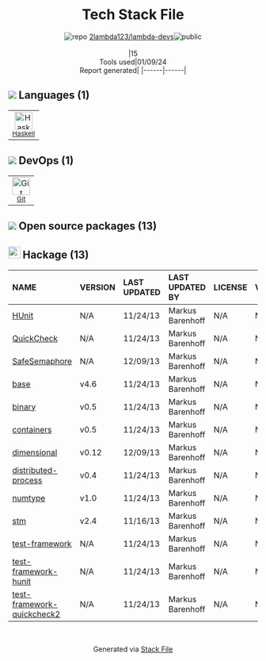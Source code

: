 <!--
&lt;--- Readme.md Snippet without images Start ---&gt;
## Tech Stack
2lambda123/lambda-devs is built on the following main stack:

- [Haskell](http://www.haskell.org/) – Languages

Full tech stack [here](/techstack.md)

&lt;--- Readme.md Snippet without images End ---&gt;

&lt;--- Readme.md Snippet with images Start ---&gt;
## Tech Stack
2lambda123/lambda-devs is built on the following main stack:

- <img width='25' height='25' src='https://img.stackshare.io/service/1069/oCgm29k9.png' alt='Haskell'/> [Haskell](http://www.haskell.org/) – Languages

Full tech stack [here](/techstack.md)

&lt;--- Readme.md Snippet with images End ---&gt;
-->
<div align="center">

# Tech Stack File
![](https://img.stackshare.io/repo.svg "repo") [2lambda123/lambda-devs](https://github.com/2lambda123/lambda-devs)![](https://img.stackshare.io/public_badge.svg "public")
<br/><br/>
|15<br/>Tools used|01/09/24 <br/>Report generated|
|------|------|
</div>

## <img src='https://img.stackshare.io/languages.svg'/> Languages (1)
<table><tr>
  <td align='center'>
  <img width='36' height='36' src='https://img.stackshare.io/service/1069/oCgm29k9.png' alt='Haskell'>
  <br>
  <sub><a href="http://www.haskell.org/">Haskell</a></sub>
  <br>
  <sub></sub>
</td>

</tr>
</table>

## <img src='https://img.stackshare.io/devops.svg'/> DevOps (1)
<table><tr>
  <td align='center'>
  <img width='36' height='36' src='https://img.stackshare.io/service/1046/git.png' alt='Git'>
  <br>
  <sub><a href="http://git-scm.com/">Git</a></sub>
  <br>
  <sub></sub>
</td>

</tr>
</table>


## <img src='https://img.stackshare.io/group.svg' /> Open source packages (13)</h2>

## <img width='24' height='24' src='https://img.stackshare.io/package_manager/105007/default_73d78e4f498192361afd5741f4c00f073399d658.png'/> Hackage (13)

|NAME|VERSION|LAST UPDATED|LAST UPDATED BY|LICENSE|VULNERABILITIES|
|:------|:------|:------|:------|:------|:------|
|[HUnit](http://hackage.haskell.org/HUnit)|N/A|11/24/13|Markus Barenhoff |N/A|N/A|
|[QuickCheck](http://hackage.haskell.org/QuickCheck)|N/A|11/24/13|Markus Barenhoff |N/A|N/A|
|[SafeSemaphore](http://hackage.haskell.org/SafeSemaphore)|N/A|12/09/13|Markus Barenhoff |N/A|N/A|
|[base](http://hackage.haskell.org/base)|v4.6|11/24/13|Markus Barenhoff |N/A|N/A|
|[binary](http://hackage.haskell.org/binary)|v0.5|11/24/13|Markus Barenhoff |N/A|N/A|
|[containers](http://hackage.haskell.org/containers)|v0.5|11/24/13|Markus Barenhoff |N/A|N/A|
|[dimensional](http://hackage.haskell.org/dimensional)|v0.12|12/09/13|Markus Barenhoff |N/A|N/A|
|[distributed-process](http://hackage.haskell.org/distributed-process)|v0.4|11/24/13|Markus Barenhoff |N/A|N/A|
|[numtype](http://hackage.haskell.org/numtype)|v1.0|11/24/13|Markus Barenhoff |N/A|N/A|
|[stm](http://hackage.haskell.org/stm)|v2.4|11/16/13|Markus Barenhoff |N/A|N/A|
|[test-framework](http://hackage.haskell.org/test-framework)|N/A|11/24/13|Markus Barenhoff |N/A|N/A|
|[test-framework-hunit](http://hackage.haskell.org/test-framework-hunit)|N/A|11/24/13|Markus Barenhoff |N/A|N/A|
|[test-framework-quickcheck2](http://hackage.haskell.org/test-framework-quickcheck2)|N/A|11/24/13|Markus Barenhoff |N/A|N/A|

<br/>
<div align='center'>

Generated via [Stack File](https://github.com/marketplace/stack-file)
